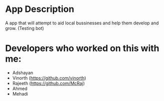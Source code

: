 # App Description
A app that will attempt to aid local bussinesses and help them develop and grow.
(Testing bot)

# Developers who worked on this with me:
* Adshayan
* Vinorth (https://github.com/vinorth)
* Rajeeth (https://github.com/McRaj)
* Ahmed
* Mehadi

